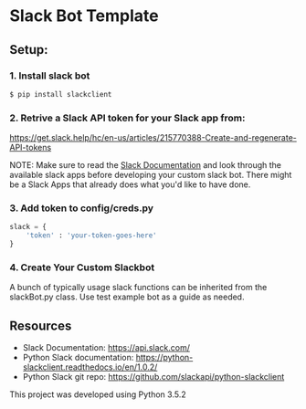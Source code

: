 # Slack Bot Template

## Setup:

### 1. Install slack bot
```sh
$ pip install slackclient
```

### 2. Retrive a Slack API token for your Slack app from:
  https://get.slack.help/hc/en-us/articles/215770388-Create-and-regenerate-API-tokens
  
  NOTE:  Make sure to read the [Slack Documentation](https://api.slack.com/) and look through the available slack apps before developing your custom slack bot. There might be a Slack Apps that already does what you'd like to have done. 

### 3. Add token to config/creds.py

```python
slack = {
    'token' : 'your-token-goes-here'
}
```

### 4. Create Your Custom Slackbot

A bunch of typically usage slack functions can be inherited from the slackBot.py class. Use test example bot as a guide as needed.


## Resources
* Slack Documentation: https://api.slack.com/
* Python Slack documentation: https://python-slackclient.readthedocs.io/en/1.0.2/
* Python Slack git repo: https://github.com/slackapi/python-slackclient

This project was developed using Python 3.5.2 

